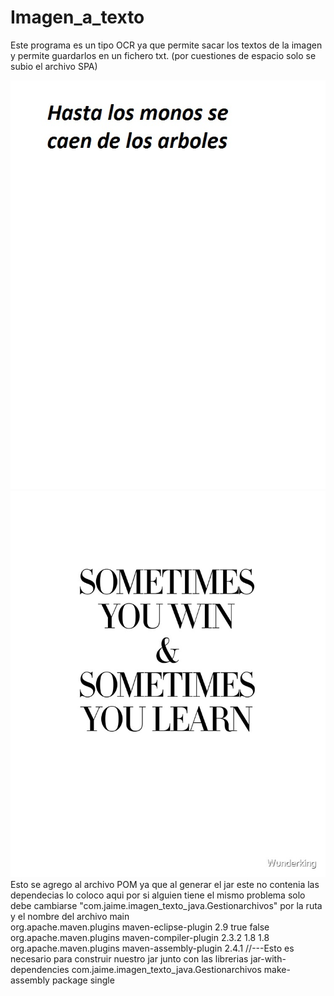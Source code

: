 # Imagen_a_texto
Este programa es un tipo OCR ya que permite sacar los textos de la imagen y permite guardarlos en un fichero txt. (por cuestiones de espacio solo se subio el archivo SPA)

<img src="https://github.com/ringostarr-jaime/Imagen_a_texto/blob/main/Imagen_texto_java/happy.jpg" width="650" >
</br>
<img src="https://github.com/ringostarr-jaime/Imagen_a_texto/blob/main/Imagen_texto_java/sometimes.jpg" width="650" >
<br/>
Esto se agrego al archivo POM ya que al generar el jar este no contenia las dependecias lo coloco aqui 
por si alguien tiene el mismo problema solo debe cambiarse  "<mainClass>com.jaime.imagen_texto_java.Gestionarchivos</mainClass>"
por la ruta y el nombre del archivo main
<br/> 
    <plugins>           
            <plugin>
                <groupId>org.apache.maven.plugins</groupId>
                <artifactId>maven-eclipse-plugin</artifactId>
                <version>2.9</version>
                <configuration>
                    <downloadSources>true</downloadSources>
                    <downloadJavadocs>false</downloadJavadocs>
                </configuration>
            </plugin>           
            <plugin>
                <groupId>org.apache.maven.plugins</groupId>
                <artifactId>maven-compiler-plugin</artifactId>
                <version>2.3.2</version>
                <configuration>              
                    <source>1.8</source>
                    <target>1.8</target>
                </configuration>
            </plugin>             
            <plugin>                
                <groupId>org.apache.maven.plugins</groupId>
                <artifactId>maven-assembly-plugin</artifactId>
                <version>2.4.1</version>
                <configuration>        
                     //---Esto es necesario para construir nuestro jar junto con las librerias    
                    <descriptorRefs>
                        <descriptorRef>jar-with-dependencies</descriptorRef>
                    </descriptorRefs>           
                    <archive>
                        <manifest>
                            <mainClass>com.jaime.imagen_texto_java.Gestionarchivos</mainClass>
                        </manifest>
                    </archive>
                </configuration>
                <executions>
                    <execution>
                        <id>make-assembly</id>
                        <phase>package</phase> 
                        <goals>
                            <goal>single</goal>
                        </goals>
                    </execution>
                </executions>                 
            </plugin>                  
        </plugins>

